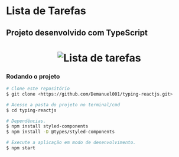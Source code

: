 # Lista de Tarefas 

## Projeto desenvolvido com TypeScript

<h1 align="center">
    <img alt="Lista de tarefas" src="./img/lista.gif">
</h1>

### Rodando o projeto
~~~bash
# Clone este repositório
$ git clone <https://github.com/Demanuel001/typing-reactjs.git>

# Acesse a pasta do projeto no terminal/cmd
$ cd typing-reactjs

# Dependências.
$ npm install styled-components
$ npm install -D @types/styled-components

# Execute a aplicação em modo de desenvolvimento.
$ npm start

~~~